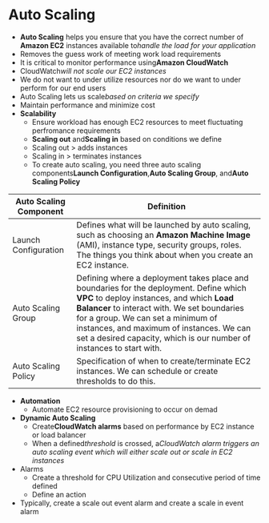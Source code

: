 # Auto Scaling

* **Auto Scaling** helps you ensure that you have the correct number of **Amazon EC2** instances available to*handle the load for your application*
* Removes the guess work of meeting work load requirements
* It is critical to monitor performance using**Amazon CloudWatch**
* CloudWatch*will not scale our EC2 instances*
* We do not want to under utilize resources nor do we want to under perform for our end users
* Auto Scaling lets us scale*based on criteria we specify*
* Maintain performance and minimize cost
* **Scalability**
  * Ensure workload has enough EC2 resources to meet fluctuating perfromance requirements
  * **Scaling out** and**Scaling in** based on conditions we define
  * Scaling out > adds instances
  * Scaling in > terminates instances
  * To create auto scaling, you need three auto scaling components**Launch Configuration**,**Auto Scaling Group**, and**Auto Scaling Policy**

| Auto Scaling Component | Definition |
| - | - |
| Launch Configuration | Defines what will be launched by auto scaling, such as choosing an  **Amazon Machine Image** (AMI), instance type, security groups, roles. The things you think about when you create an EC2 instance. |
| Auto Scaling Group | Defining where a deployment takes place and boundaries for the deployment. Define which **VPC** to deploy instances, and which **Load Balancer** to interact with. We set boundaries for a group. We can set a minimum of instances, and maximum of instances. We can set a desired capacity, which is our number of instances to start with. |
| Auto Scaling Policy | Specification of when to create/terminate EC2 instances. We can schedule or create thresholds to do this. |

* **Automation**
  * Automate EC2 resource provisioning to occur on demad
* **Dynamic Auto Scaling**
  * Create**CloudWatch alarms** based on performance by EC2 instance or load balancer
  * When a defined*threshold* is crossed, a*CloudWatch alarm triggers an auto scaling event which will either scale out or scale in EC2 instances*
* Alarms
  * Create a threshold for CPU Utilization and consecutive period of time defined
  * Define an action
* Typically, create a scale out event alarm and create a scale in event alarm

